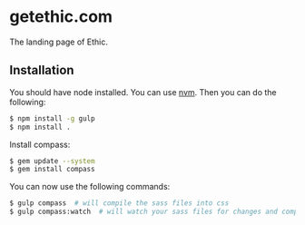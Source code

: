 # getethic.com
The landing page of Ethic.


## Installation

You should have node installed. You can use [nvm](https://github.com/creationix/nvm).
Then you can do the following:
```bash
$ npm install -g gulp
$ npm install .
```

Install compass:
```bash
$ gem update --system
$ gem install compass
```

You can now use the following commands:
```bash
$ gulp compass  # will compile the sass files into css
$ gulp compass:watch  # will watch your sass files for changes and compile them
```
